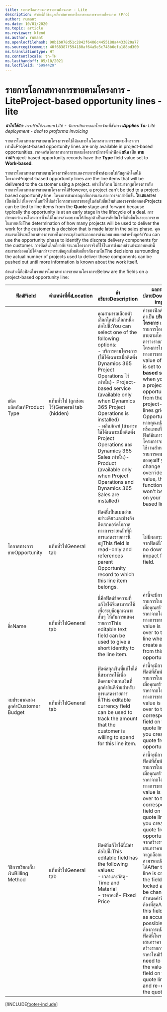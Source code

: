 ```yaml
---
title: รายการโอกาสทางการขายตามโครงการ - Lite
description: หัวข้อนี้ให้ข้อมูลเกี่ยวกับรายการโอกาสทางการขายตามโครงการ (Pro)
author: rumant
ms.date: 10/01/2020
ms.topic: article
ms.reviewer: kfend
ms.author: rumant
ms.openlocfilehash: 90b1b078d51c2842f6406c4455188a4433820a77
ms.sourcegitcommit: 40f68387f594180af64a5e5c748b6efa188bd300
ms.translationtype: HT
ms.contentlocale: th-TH
ms.lasthandoff: 05/10/2021
ms.locfileid: "5994429"
---
```

# <a name="project-based-opportunity-lines---lite"></a><span data-ttu-id="18eaa-104">รายการโอกาสทางการขายตามโครงการ - Lite</span><span class="sxs-lookup"><span data-stu-id="18eaa-104">Project-based opportunity lines - lite</span></span>

<span data-ttu-id="18eaa-105">_**นำไปใช้กับ:** การปรับใช้งานแบบ Lite - จัดการกับการออกใบแจ้งหนี้ชั่วคราว_</span><span class="sxs-lookup"><span data-stu-id="18eaa-105">_**Applies To:** Lite deployment - deal to proforma invoicing_</span></span>

<span data-ttu-id="18eaa-106">รายการโอกาสทางการขายตามโครงการจะใช้ได้เฉพาะในโอกาสทางการขายตามโครงการเท่านั้น</span><span class="sxs-lookup"><span data-stu-id="18eaa-106">Project-based opportunity lines are only available in project-based opportunities.</span></span> <span data-ttu-id="18eaa-107">เรกคอร์ดโอกาสทางการขายตามโครงการมีการตั้งค่าฟิลด์ **ชนิด** เป็น **ตามงาน**</span><span class="sxs-lookup"><span data-stu-id="18eaa-107">Project-based opportunity records have the **Type** field value set to **Work-based**.</span></span>

<span data-ttu-id="18eaa-108">รายการโอกาสทางการขายตามโครงการคือการแสดงรายการที่จะส่งมอบให้กับลูกค้าโดยใช้โครงการ</span><span class="sxs-lookup"><span data-stu-id="18eaa-108">Project-based opportunity lines are the line items that will be delivered to the customer using a project.</span></span> <span data-ttu-id="18eaa-109">อย่างไรก็ตาม ไม่สามารถผูกโครงการกับรายการโอกาสทางการขายตามโครงการได้</span><span class="sxs-lookup"><span data-stu-id="18eaa-109">However, a project can't be tied to a project-based opportunity line.</span></span> <span data-ttu-id="18eaa-110">โครงการสามารถผูกกับการแสดงรายการจากลำดับขั้น **ใบเสนอราคา** เป็นต้นไป เนื่องจากโดยทั่วไปแล้วโอกาสทางการขายอยู่ในลำดับขั้นเริ่มต้นของวงจรข้อตกลง</span><span class="sxs-lookup"><span data-stu-id="18eaa-110">Projects can be tied to line items from the **Quote** stage and forward because typically the opportunity is at an early stage in the lifecycle of a deal.</span></span> <span data-ttu-id="18eaa-111">การกำหนดจำนวนโครงการที่จะใช้ในการส่งมอบงานให้กับลูกค้าเป็นการตัดสินใจที่เกิดขึ้นในระยะการขายในภายหลัง</span><span class="sxs-lookup"><span data-stu-id="18eaa-111">The determination of how many projects will be used to deliver the work for the customer is a decision that is made later in the sales phase.</span></span> <span data-ttu-id="18eaa-112">คุณสามารถใช้ระยะโอกาสทางการขายในการระบุส่วนประกอบการส่งมอบแบบแยกสำหรับลูกค้า</span><span class="sxs-lookup"><span data-stu-id="18eaa-112">You can use the opportunity phase to identify the discrete delivery components for the customer.</span></span> <span data-ttu-id="18eaa-113">การตัดสินใจเกี่ยวกับจำนวนโครงการจริงที่ใช้ในการส่งมอบส่วนประกอบเหล่านี้สามารถส่งออกไปได้จนกว่าจะทราบข้อมูลเพิ่มเติมเกี่ยวกับงานนั้น</span><span class="sxs-lookup"><span data-stu-id="18eaa-113">The decisions surrounding the actual number of projects used to deliver these components can be pushed out until more information is known about the work itself.</span></span>

<span data-ttu-id="18eaa-114">ด้านล่างนี้คือฟิลด์ในรายการโอกาสทางการขายตามโครงการ:</span><span class="sxs-lookup"><span data-stu-id="18eaa-114">Below are the fields on a project-based opportunity line:</span></span>

| <span data-ttu-id="18eaa-115">**ฟิลด์**</span><span class="sxs-lookup"><span data-stu-id="18eaa-115">**Field**</span></span> | <span data-ttu-id="18eaa-116">**ตำแหน่งที่ตั้ง**</span><span class="sxs-lookup"><span data-stu-id="18eaa-116">**Location**</span></span> | <span data-ttu-id="18eaa-117">**คำอธิบาย**</span><span class="sxs-lookup"><span data-stu-id="18eaa-117">**Description**</span></span> | <span data-ttu-id="18eaa-118">**ผลกระทบขั้นปลาย**</span><span class="sxs-lookup"><span data-stu-id="18eaa-118">**Downstream impact**</span></span> |
| --- | --- | --- | --- |
| <span data-ttu-id="18eaa-119">ชนิดผลิตภัณฑ์</span><span class="sxs-lookup"><span data-stu-id="18eaa-119">Product Type</span></span> | <span data-ttu-id="18eaa-120">แท็บทั่วไป (ถูกซ่อนไว้)</span><span class="sxs-lookup"><span data-stu-id="18eaa-120">General tab (hidden)</span></span> | <span data-ttu-id="18eaa-121">คุณสามารถเลือกตัวเลือกใดตัวเลือกหนึ่งต่อไปนี้:</span><span class="sxs-lookup"><span data-stu-id="18eaa-121">You can select one of the following options:</span></span></br><span data-ttu-id="18eaa-122">- บริการตามโครงการ (ใช้ได้เฉพาะเมื่อติดตั้ง Dynamics 365 Project Operations ไว้เท่านั้น)</span><span class="sxs-lookup"><span data-stu-id="18eaa-122">- Project-based service (available only when Dynamics 365 Project Operations is installed)</span></span></br><span data-ttu-id="18eaa-123">- ผลิตภัณฑ์ (สามารถใช้ได้เฉพาะเมื่อติดตั้ง Project Operations และ Dynamics 365 Sales เท่านั้น)</span><span class="sxs-lookup"><span data-stu-id="18eaa-123">- Product (available only when Project Operations and Dynamics 365 Sales are installed)</span></span> | <span data-ttu-id="18eaa-124">ค่าของฟิลด์นี้มีการตั้งค่าเป็น **บริการตามโครงการ** เมื่อคุณสร้างรายการโอกาสทางการขายตามโครงการจากตารางรายการตามโครงการในโอกาสทางการขาย</span><span class="sxs-lookup"><span data-stu-id="18eaa-124">The value of this field is set to **Project-based service** when you create a project-based opportunity line from the project-based lines grid on the Opportunity.</span></span> <br> <span data-ttu-id="18eaa-125">หากคุณเปลี่ยนแปลงหรือแทนที่่ค่านี้ ฟังก์ชันการทำงานของโครงการจะไม่ถูกเปิดใช้งานสำหรับการแสดงรายการตามโครงการของคุณ</span><span class="sxs-lookup"><span data-stu-id="18eaa-125">If you change or override this value, the project functionality won't be enabled on your project-based line items.</span></span> |
| <span data-ttu-id="18eaa-126">โอกาสทางการขาย</span><span class="sxs-lookup"><span data-stu-id="18eaa-126">Opportunity</span></span> | <span data-ttu-id="18eaa-127">แท็บทั่วไป</span><span class="sxs-lookup"><span data-stu-id="18eaa-127">General tab</span></span> | <span data-ttu-id="18eaa-128">ฟิลด์นี้เป็นแบบอ่านอย่างเดียวและอ้างอิงถึงเรกคอร์ดโอกาสทางการขายหลักที่มีการแสดงรายการนี้อยู่</span><span class="sxs-lookup"><span data-stu-id="18eaa-128">This field is read-only and references parent Opportunity record to which this line item belongs.</span></span> | <span data-ttu-id="18eaa-129">ไม่มีผลกระทบขั้นปลายจากฟิลด์นี้</span><span class="sxs-lookup"><span data-stu-id="18eaa-129">There is no downstream impact from this field.</span></span> |
| <span data-ttu-id="18eaa-130">ชื่อ</span><span class="sxs-lookup"><span data-stu-id="18eaa-130">Name</span></span> | <span data-ttu-id="18eaa-131">แท็บทั่วไป</span><span class="sxs-lookup"><span data-stu-id="18eaa-131">General tab</span></span> | <span data-ttu-id="18eaa-132">นี่คือฟิลด์ข้อความที่แก้ไขได้ซึ่งสามารถใช้เพื่อระบุข้อมูลเฉพาะสั้นๆ ให้กับการแสดงรายการ</span><span class="sxs-lookup"><span data-stu-id="18eaa-132">This editable text field can be used to give a short identity to the line item.</span></span> | <span data-ttu-id="18eaa-133">ค่านี้จะมีการส่งไปยังรายการใบเสนอราคาเมื่อคุณสร้างใบเสนอราคาจากโอกาสทางการขายนี้</span><span class="sxs-lookup"><span data-stu-id="18eaa-133">This value is carried over to the quote line when you create a quote from this opportunity.</span></span> |
| <span data-ttu-id="18eaa-134">งบประมาณของลูกค้า</span><span class="sxs-lookup"><span data-stu-id="18eaa-134">Customer Budget</span></span> | <span data-ttu-id="18eaa-135">แท็บทั่วไป</span><span class="sxs-lookup"><span data-stu-id="18eaa-135">General tab</span></span> | <span data-ttu-id="18eaa-136">ฟิลด์สกุลเงินที่แก้ไขได้นี้สามารถใช้เพื่อติดตามจำนวนเงินที่ลูกค้ายินดีจ่ายสำหรับการแสดงรายการนี้</span><span class="sxs-lookup"><span data-stu-id="18eaa-136">This editable currency field can be used to track the amount that the customer is willing to spend for this line item.</span></span> | <span data-ttu-id="18eaa-137">ค่านี้จะมีการส่งไปยังฟิลด์ที่สัมพันธ์กันในรายการใบเสนอราคาเมื่อคุณสร้างใบเสนอราคาจากโอกาสทางการขายนี้</span><span class="sxs-lookup"><span data-stu-id="18eaa-137">This value is carried over to the corresponding field on the quote line when you create a quote from this opportunity.</span></span> |
| <span data-ttu-id="18eaa-138">วิธีการเรียกเก็บเงิน</span><span class="sxs-lookup"><span data-stu-id="18eaa-138">Billing Method</span></span> | <span data-ttu-id="18eaa-139">แท็บทั่วไป</span><span class="sxs-lookup"><span data-stu-id="18eaa-139">General tab</span></span> | <span data-ttu-id="18eaa-140">ฟิลด์ที่แก้ไขได้นี้มีค่าต่อไปนี้:</span><span class="sxs-lookup"><span data-stu-id="18eaa-140">This editable field has the following values:</span></span></br><span data-ttu-id="18eaa-141">- เวลาและวัสดุ</span><span class="sxs-lookup"><span data-stu-id="18eaa-141">- Time and Material</span></span></br><span data-ttu-id="18eaa-142">- ราคาคงที่</span><span class="sxs-lookup"><span data-stu-id="18eaa-142">- Fixed Price</span></span> | <span data-ttu-id="18eaa-143">ค่านี้จะมีการส่งไปยังฟิลด์ที่สัมพันธ์กันในรายการใบเสนอราคาเมื่อคุณสร้างใบเสนอราคาจากโอกาสทางการขายนี้</span><span class="sxs-lookup"><span data-stu-id="18eaa-143">This value is carried over to the corresponding field on the quote line when you create a quote from this opportunity.</span></span> <span data-ttu-id="18eaa-144">หลังจากสร้างรายการใบเสนอราคาแล้ว ฟิลด์นี้จะถูกล็อกและไม่สามารถเปลี่ยนแปลงได้</span><span class="sxs-lookup"><span data-stu-id="18eaa-144">After the quote line is created, the field is locked and can't be changed.</span></span> <span data-ttu-id="18eaa-145">กำหนดค่าฟิลด์นี้ให้ถูกต้องที่สุด</span><span class="sxs-lookup"><span data-stu-id="18eaa-145">Assign this field value as accurately as possible.</span></span> <span data-ttu-id="18eaa-146">หากคุณต้องการเปลี่ยนค่าของฟิลด์นี้ในรายการใบเสนอราคา ให้ลบและสร้างรายการใบเสนอราคาใหม่</span><span class="sxs-lookup"><span data-stu-id="18eaa-146">If you need to change the value of this field on the quote line, delete and re-create the quote line.</span></span> |


[!INCLUDE[footer-include](../../includes/footer-banner.md)]